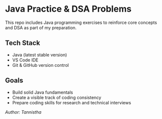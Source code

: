 # Java Practice & DSA Problems

This repo includes Java programming exercises to reinforce core concepts and DSA as part of my preparation.

## Tech Stack

- Java (latest stable version)
- VS Code IDE
- Git & GitHub version control

## Goals

- Build solid Java fundamentals
- Create a visible track of coding consistency
- Prepare coding skills for research and technical interviews

_Author: Tannistha_
